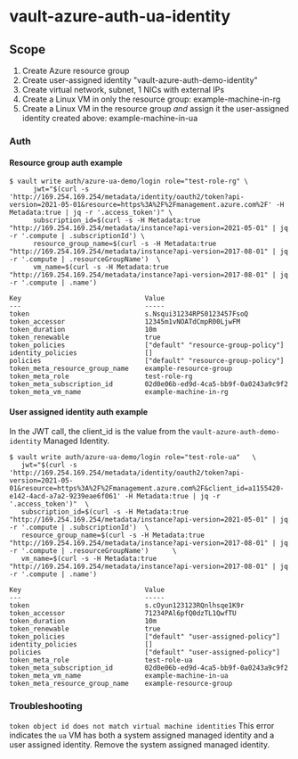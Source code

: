 # vault-azure-auth-ua-identity

## Scope

1. Create Azure resource group
1. Create user-assigned identity "vault-azure-auth-demo-identity"
1. Create virtual network, subnet, 1 NICs with external IPs
1. Create a Linux VM in only the resource group: example-machine-in-rg
1. Create a Linux VM in the resource group *and* assign it the user-assigned identity created above: example-machine-in-ua

### Auth

#### Resource group auth example

```
$ vault write auth/azure-ua-demo/login role="test-role-rg" \
      jwt="$(curl -s 'http://169.254.169.254/metadata/identity/oauth2/token?api-version=2021-05-01&resource=https%3A%2F%2Fmanagement.azure.com%2F' -H Metadata:true | jq -r '.access_token')" \
      subscription_id=$(curl -s -H Metadata:true "http://169.254.169.254/metadata/instance?api-version=2021-05-01" | jq -r '.compute | .subscriptionId') \
      resource_group_name=$(curl -s -H Metadata:true "http://169.254.169.254/metadata/instance?api-version=2017-08-01" | jq -r '.compute | .resourceGroupName')  \
      vm_name=$(curl -s -H Metadata:true "http://169.254.169.254/metadata/instance?api-version=2017-08-01" | jq -r '.compute | .name')
```


```
Key                               Value
---                               -----
token                             s.Nsqui31234RPS0123457FsoQ
token_accessor                    12345m1vNOATdCmpR00LjwFM
token_duration                    10m
token_renewable                   true
token_policies                    ["default" "resource-group-policy"]
identity_policies                 []
policies                          ["default" "resource-group-policy"]
token_meta_resource_group_name    example-resource-group
token_meta_role                   test-role-rg
token_meta_subscription_id        02d0e06b-ed9d-4ca5-bb9f-0a0243a9c9f2
token_meta_vm_name                example-machine-in-rg
```

#### User assigned identity auth example

In the JWT call, the client_id is the value from the `vault-azure-auth-demo-identity` Managed Identity.

```
$ vault write auth/azure-ua-demo/login role="test-role-ua"   \
   jwt="$(curl -s 'http://169.254.169.254/metadata/identity/oauth2/token?api-version=2021-05-01&resource=https%3A%2F%2Fmanagement.azure.com%2F&client_id=a1155420-e142-4acd-a7a2-9239eae6f061' -H Metadata:true | jq -r '.access_token')"  \ 
   subscription_id=$(curl -s -H Metadata:true "http://169.254.169.254/metadata/instance?api-version=2021-05-01" | jq -r '.compute | .subscriptionId')  \     
   resource_group_name=$(curl -s -H Metadata:true "http://169.254.169.254/metadata/instance?api-version=2017-08-01" | jq -r '.compute | .resourceGroupName')      \
   vm_name=$(curl -s -H Metadata:true "http://169.254.169.254/metadata/instance?api-version=2017-08-01" | jq -r '.compute | .name')
```

```
Key                               Value
---                               -----
token                             s.cOyun123123RQnlhsqe1K9r
token_accessor                    71234PAl6pfQ0dzTL1QwfTU
token_duration                    10m
token_renewable                   true
token_policies                    ["default" "user-assigned-policy"]
identity_policies                 []
policies                          ["default" "user-assigned-policy"]
token_meta_role                   test-role-ua
token_meta_subscription_id        02d0e06b-ed9d-4ca5-bb9f-0a0243a9c9f2
token_meta_vm_name                example-machine-in-ua
token_meta_resource_group_name    example-resource-group
```

### Troubleshooting

`token object id does not match virtual machine identities`
This error indicates the `ua` VM has both a system assigned managed identity and a user assigned identity. 
Remove the system assigned managed identity. 

